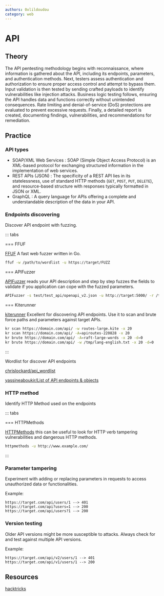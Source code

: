 ```yaml
---
authors: 0xlildoudou
category: web
---
```


# API

## Theory

The API pentesting methodology begins with reconnaissance, where information is gathered about the API, including its endpoints, parameters, and authentication methods. Next, testers assess authentication and authorization to ensure proper access control and attempt to bypass them. Input validation is then tested by sending crafted payloads to identify vulnerabilities like injection attacks. Business logic testing follows, ensuring the API handles data and functions correctly without unintended consequences. Rate limiting and denial-of-service (DoS) protections are evaluated to prevent excessive requests. Finally, a detailed report is created, documenting findings, vulnerabilities, and recommendations for remediation.

## Practice 

### API types
* SOAP/XML Web Services : SOAP (Simple Object Access Protocol) is an XML-based protocol for exchanging structured information in the implementation of web services. 
* REST APIs (JSON) : The specificity of a REST API lies in its statelessness, use of standard HTTP methods (`GET`, `POST`, `PUT`, `DELETE`), and resource-based structure with responses typically formatted in JSON or XML.
* GraphQL : A query language for APIs offering a complete and understandable description of the data in your API.

### Endpoints discovering
Discover API endpoint with fuzzing.

::: tabs

=== FFUF

[FFUF](https://github.com/ffuf/ffuf) A fast web fuzzer written in Go.

```bash
ffuf -w /path/to/wordlist -u https://target/FUZZ
```

=== APIFuzzer

[APIFuzzer](https://github.com/KissPeter/APIFuzzer) reads your API description and step by step fuzzes the fields to validate if you application can cope with the fuzzed parameters.

```bash
APIFuzzer -s test/test_api/openapi_v2.json -u http://target:5000/ -r /tmp/reports/ --log debug 
```

=== Kiterunner

[kiterunner](https://github.com/assetnote/kiterunner) Excellent for discovering API endpoints. Use it to scan and brute force paths and parameters against target APIs.

```bash
kr scan https://domain.com/api/ -w routes-large.kite -x 20
kr scan https://domain.com/api/ -A=apiroutes-220828 -x 20
kr brute https://domain.com/api/ -A=raft-large-words -x 20 -d=0
kr brute https://domain.com/api/ -w /tmp/lang-english.txt -x 20 -d=0
```

:::

Wordlist for discover API endpoints

[chrislockard/api_wordlist](https://github.com/chrislockard/api_wordlist)

[yassineaboukir/List of API endpoints & objects](https://gist.github.com/yassineaboukir/8e12adefbd505ef704674ad6ad48743d)

### HTTP method

Identify HTTP Method used on the endpoints

::: tabs

=== HTTPMethods

[HTTPMethods](https://github.com/ShutdownRepo/httpmethods) this can be useful to look for HTTP verb tampering vulnerabilities and dangerous HTTP methods.

```bash
httpmethods -u http://www.example.com/
```

:::

### Parameter tampering

Experiment with adding or replacing parameters in requests to access unauthorized data or functionalities.

Example:
```
https://target.com/api/users/1 --> 401
https://target.com/api?users=1 --> 200
https://target.com/api/users?1 --> 200
```

### Version testing

Older API versions might be more susceptible to attacks. Always check for and test against multiple API versions.

Example:
```
https://target.com/api/v2/users/1 --> 401
https://target.com/api/v1/users/1 --> 200
```

## Resources

[hacktricks](https://book.hacktricks.xyz/network-services-pentesting/pentesting-web/web-api-pentesting)
